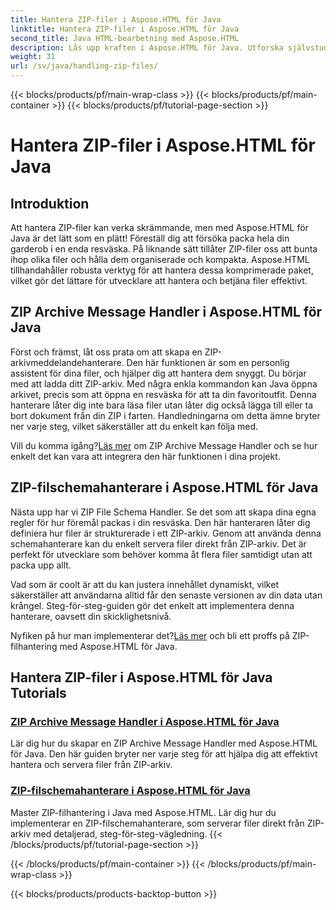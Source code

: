 ```yaml
---
title: Hantera ZIP-filer i Aspose.HTML för Java
linktitle: Hantera ZIP-filer i Aspose.HTML för Java
second_title: Java HTML-bearbetning med Aspose.HTML
description: Lås upp kraften i Aspose.HTML för Java. Utforska självstudier om hantering av ZIP-filer och lär dig viktiga tekniker för att hantera ZIP-arkiv effektivt.
weight: 31
url: /sv/java/handling-zip-files/
---
```


{{< blocks/products/pf/main-wrap-class >}}
{{< blocks/products/pf/main-container >}}
{{< blocks/products/pf/tutorial-page-section >}}

# Hantera ZIP-filer i Aspose.HTML för Java

## Introduktion

Att hantera ZIP-filer kan verka skrämmande, men med Aspose.HTML för Java är det lätt som en plätt! Föreställ dig att försöka packa hela din garderob i en enda resväska. På liknande sätt tillåter ZIP-filer oss att bunta ihop olika filer och hålla dem organiserade och kompakta. Aspose.HTML tillhandahåller robusta verktyg för att hantera dessa komprimerade paket, vilket gör det lättare för utvecklare att hantera och betjäna filer effektivt.

## ZIP Archive Message Handler i Aspose.HTML för Java

Först och främst, låt oss prata om att skapa en ZIP-arkivmeddelandehanterare. Den här funktionen är som en personlig assistent för dina filer, och hjälper dig att hantera dem snyggt. Du börjar med att ladda ditt ZIP-arkiv. Med några enkla kommandon kan Java öppna arkivet, precis som att öppna en resväska för att ta din favoritoutfit. Denna hanterare låter dig inte bara läsa filer utan låter dig också lägga till eller ta bort dokument från din ZIP i farten. Handledningarna om detta ämne bryter ner varje steg, vilket säkerställer att du enkelt kan följa med. 

 Vill du komma igång?[Läs mer](./zip-archive-message-handler/) om ZIP Archive Message Handler och se hur enkelt det kan vara att integrera den här funktionen i dina projekt.

## ZIP-filschemahanterare i Aspose.HTML för Java

Nästa upp har vi ZIP File Schema Handler. Se det som att skapa dina egna regler för hur föremål packas i din resväska. Den här hanteraren låter dig definiera hur filer är strukturerade i ett ZIP-arkiv. Genom att använda denna schemahanterare kan du enkelt servera filer direkt från ZIP-arkiv. Det är perfekt för utvecklare som behöver komma åt flera filer samtidigt utan att packa upp allt. 

Vad som är coolt är att du kan justera innehållet dynamiskt, vilket säkerställer att användarna alltid får den senaste versionen av din data utan krångel. Steg-för-steg-guiden gör det enkelt att implementera denna hanterare, oavsett din skicklighetsnivå. 

 Nyfiken på hur man implementerar det?[Läs mer](./zip-file-schema-handler/) och bli ett proffs på ZIP-filhantering med Aspose.HTML för Java.

## Hantera ZIP-filer i Aspose.HTML för Java Tutorials
### [ZIP Archive Message Handler i Aspose.HTML för Java](./zip-archive-message-handler/)
Lär dig hur du skapar en ZIP Archive Message Handler med Aspose.HTML för Java. Den här guiden bryter ner varje steg för att hjälpa dig att effektivt hantera och servera filer från ZIP-arkiv.
### [ZIP-filschemahanterare i Aspose.HTML för Java](./zip-file-schema-handler/)
Master ZIP-filhantering i Java med Aspose.HTML. Lär dig hur du implementerar en ZIP-filschemahanterare, som serverar filer direkt från ZIP-arkiv med detaljerad, steg-för-steg-vägledning.
{{< /blocks/products/pf/tutorial-page-section >}}

{{< /blocks/products/pf/main-container >}}
{{< /blocks/products/pf/main-wrap-class >}}

{{< blocks/products/products-backtop-button >}}
